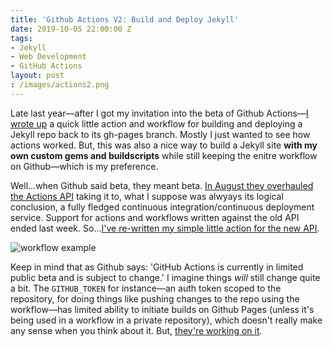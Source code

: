 ```yaml
---
title: 'Github Actions V2: Build and Deploy Jekyll'
date: 2019-10-05 22:00:00 Z
tags:
- Jekyll
- Web Development
- GitHub Actions
layout: post
: /images/actions2.png
---
```


Late last year—after I got my invitation into the beta of Github Actions—[I wrote up](https://distresssignal.org/github-actions) a quick little action and workflow for building and deploying a Jekyll repo back to its gh-pages branch. Mostly I just wanted to see how actions worked. But, this was also a nice way to build a Jekyll site **with my own custom gems and buildscripts** while still keeping the enitre workflow on Github—which is my preference.

Well...when Github said beta, they meant beta. [In August they overhauled the Actions API](https://github.blog/2019-08-08-github-actions-now-supports-ci-cd/) taking it to, what I suppose was alwyays its logical conclusion, a fully fledged continuous integration/continuous deployment service. Support for actions and workflows written against the old API ended last week. So...[I've re-written my simple little action for the new API](https://github.com/BryanSchuetz/jekyll-deploy-gh-pages).

![workflow example](/images/actions.gif)

Keep in mind that as Github says: 'GitHub Actions is currently in limited public beta and is subject to change.' I imagine things _will_ still change quite a bit. The `GITHUB_TOKEN` for instance—an auth token scoped to the repository, for doing things like pushing changes to the repo using the workflow—has limited ability to initiate builds on Github Pages (unless it's being used in a workflow in a private repository), which doesn't really make any sense when you think about it. But, [they're working on it](https://github.community/t5/GitHub-Actions/Github-action-not-triggering-gh-pages-upon-push/td-p/26869).

